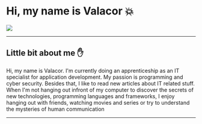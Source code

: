 # Hi, my name is Valacor :boom:
<img src="https://external-content.duckduckgo.com/iu/?u=https%3A%2F%2Fi.redd.it%2Frwpc9j6bjma21.jpg&f=1&nofb=1&ipt=332c4238b3de5c0283a0273299631b96e5e611e570d31a4591c0a91c17248b06&ipo=images">

---
## Little bit about me :raised_hand:
Hi, my name is Valacor. I'm currently doing an apprenticeship as an IT specialist for application development. My passion is programming and cyber security. Besides that, I like to read new articles about IT related stuff.
When I'm not hanging out infront of my computer to discover the secrets of new technologies, programming languages and frameworks, I enjoy hanging out with friends, watching movies and series or try to understand the mysteries of human communication 

--- 
<!--
**valyriouc/valyriouc** is a ✨ _special_ ✨ repository because its `README.md` (this file) appears on your GitHub profile.

Here are some ideas to get you started:

- 🔭 I’m currently working on ...
- 🌱 I’m currently learning ...
- 👯 I’m looking to collaborate on ...
- 🤔 I’m looking for help with ...
- 💬 Ask me about ...
- 📫 How to reach me: ...
- 😄 Pronouns: ...
- ⚡ Fun fact: ...
-->
